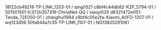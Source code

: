 18f22cb49218-TP-LINK_1203-01 / qing0521
c8bf4c44db82-K2P_5794-01 / 501501501
fc372b357319-ChinaNet-QQ / xiaoyi520
d8321472e051-Tenda_72E050-01 / zhanghui1984
c8bf4c05e2fa-Xiaomi_A0FD-1207-01 / wq123456
50fa844a7c55-TP-LINK_1107-01 / NG13825291061

